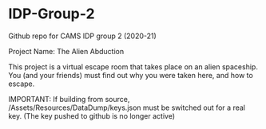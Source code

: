 # IDP-Group-2
Github repo for CAMS IDP group 2 (2020-21)

Project Name: The Alien Abduction

This project is a virtual escape room that takes place on an alien spaceship. You (and your friends) must find out why you were taken here, and how to escape.

IMPORTANT:
If building from source, /Assets/Resources/DataDump/keys.json must be switched out for a real key. (The key pushed to github is no longer active)